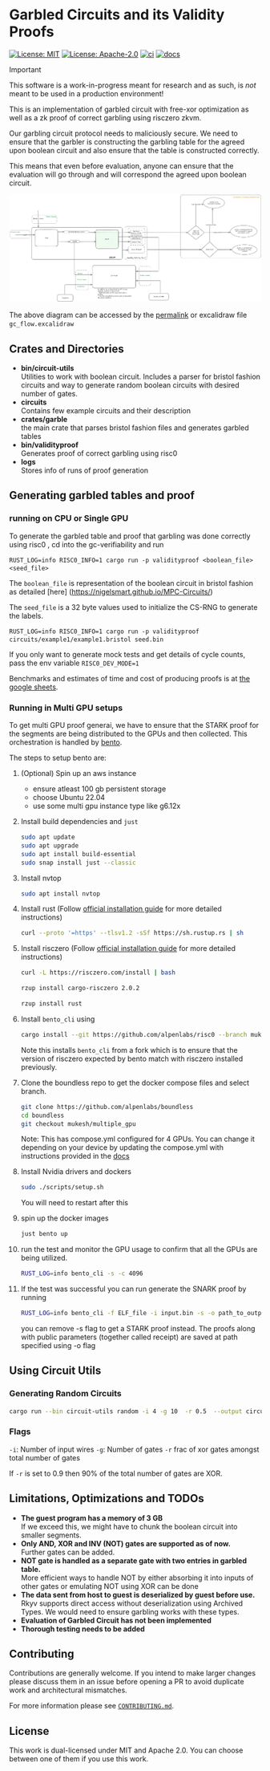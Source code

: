 # Garbled Circuits and its Validity Proofs

[![License: MIT](https://img.shields.io/badge/License-MIT-blue.svg)](https://opensource.org/licenses/MIT)
[![License: Apache-2.0](https://img.shields.io/badge/License-Apache-blue.svg)](https://opensource.org/licenses/apache-2-0)
[![ci](https://github.com/alpenlabs/verifiable-garbling/actions/workflows/lint.yml/badge.svg?event=push)](https://github.com/alpenlabs/verifiable-garbling/actions)
[![docs](https://img.shields.io/badge/docs-docs.rs-orange)](https://docs.rs/rust-template)

> [!IMPORTANT]
> This software is a work-in-progress meant for research and as such, is _not_ meant to be used in a production environment!

This is an implementation of garbled circuit with free-xor optimization as well as a zk proof of correct garbling using risczero zkvm.

Our garbling circuit protocol needs to maliciously secure.
We need to ensure that the garbler is constructing the garbling table for the agreed upon boolean circuit and also ensure that the table is constructed correctly.

This means that even before evaluation, anyone can ensure that the evaluation will go through and will correspond the agreed upon boolean circuit.

![FlowChart for Garbling and OT proofs](./gc_flow.png)

The above diagram can be accessed by the [permalink](https://excalidraw.com/#json=am-3JTklHgd7PQt2yk6Rd,WMfQXMzK2kjoWY0FMF0lpA) or excalidraw file `gc_flow.excalidraw`

## Crates and Directories

- **bin/circuit-utils**\
   Utilities to work with boolean circuit. Includes a parser for bristol fashion circuits and way to generate random boolean circuits with desired number of gates.
- **circuits**\
  Contains few example circuits and their description
- **crates/garble**\
  the main crate that parses bristol fashion files and generates garbled tables
- **bin/validityproof**\
  Generates proof of correct garbling using risc0
- **logs**\
  Stores info of runs of proof generation

## Generating garbled tables and proof

### running on CPU or Single GPU

To generate the garbled table and proof that garbling was done correctly using risc0 , cd into the gc-verifiability and run

```{bash}
RUST_LOG=info RISC0_INFO=1 cargo run -p validityproof <boolean_file> <seed_file>
```

The `boolean_file` is representation of the boolean circuit in bristol fashion as detailed [here] (<https://nigelsmart.github.io/MPC-Circuits/>)

The `seed_file` is a 32 byte values used to initialize the CS-RNG to generate the labels.

```{bash}
RUST_LOG=info RISC0_INFO=1 cargo run -p validityproof circuits/example1/example1.bristol seed.bin
```

If you only want to generate mock tests and get details of cycle counts, pass the env variable `RISC0_DEV_MODE=1`

Benchmarks and estimates of time and cost of producing proofs is at [the google sheets](https://docs.google.com/spreadsheets/d/1eevdDvaPIOrKF8rlpQFpkSJ2ttlDV_-BcC1MkK_ywR4/edit?gid=855613280#gid=855613280).

### Running in Multi GPU setups

To get multi GPU proof generai, we have to ensure that the STARK proof for the segments are being distributed to the GPUs and then collected. This orchestration is handled by [bento](https://github.com/risc0/risc0/tree/main/bento).

The steps to setup bento are:

1. (Optional) Spin up an aws instance
    - ensure atleast 100 gb persistent storage
    - choose Ubuntu 22.04
    - use some multi gpu instance type like g6.12x

2. Install build dependencies and `just`

    ```bash
    sudo apt update
    sudo apt upgrade
    sudo apt install build-essential
    sudo snap install just --classic
    ```

3. Install nvtop

    ```bash
    sudo apt install nvtop
    ```

4. Install rust (Follow [official installation guide](https://www.rust-lang.org/tools/install) for more detailed instructions)

    ```bash
    curl --proto '=https' --tlsv1.2 -sSf https://sh.rustup.rs | sh
    ```

5. Install risczero (Follow [official installation guide](https://dev.risczero.com/api/zkvm/install) for more detailed instructions)

    ```bash
    curl -L https://risczero.com/install | bash
    ```

    ```bash
    rzup install cargo-risczero 2.0.2
    ```

    ```bash
    rzup install rust
    ```

6. Install `bento_cli` using

    ```bash
    cargo install --git https://github.com/alpenlabs/risc0 --branch mukesh/add_bento_to_v2.0 bento-client --bin bento_cli
    ```

    Note this installs `bento_cli` from a fork which is to ensure that the version of risczero expected by bento match with risczero installed previously.

7. Clone the boundless repo to get the docker compose files and select branch.

    ```bash
    git clone https://github.com/alpenlabs/boundless
    cd boundless
    git checkout mukesh/multiple_gpu

    ```

    Note: This has compose.yml configured for 4 GPUs. You can change it depending on your device by updating the compose.yml with instructions provided in the [docs](https://docs.beboundless.xyz/provers/quick-start#configuring-bento)

8. Install Nvidia drivers and dockers

    ```bash
    sudo ./scripts/setup.sh
    ```

    You will need to restart after this

9. spin up the docker images

    ```bash
    just bento up
    ```

10. run the test and monitor the GPU usage to confirm that all the GPUs are being utilized.

    ```bash
    RUST_LOG=info bento_cli -s -c 4096
    ```

11. If the test was successful you can run generate the SNARK proof by running

    ```bash
    RUST_LOG=info bento_cli -f ELF_file -i input.bin -s -o path_to_output
    ```

    you can remove -s flag to get a STARK proof instead.
    The proofs along with public parameters (together called receipt) are saved at path specified using -o flag

## Using Circuit Utils

### Generating Random Circuits

```bash
cargo run --bin circuit-utils random -i 4 -g 10  -r 0.5  --output circuits/random/random_test.bristol
```

### Flags

`-i`: Number of input wires
`-g`: Number of gates
`-r` frac of xor gates amongst total number of gates

If `-r` is set to 0.9 then 90% of the total number of gates are XOR.

## Limitations, Optimizations and TODOs

- **The guest program has a memory of 3 GB**\
If we exceed this, we might have to chunk the boolean circuit into smaller segments.
- **Only AND, XOR and INV (NOT) gates are supported as of now.**\
Further gates can be added.
- **NOT gate is handled as a separate gate with two entries in garbled table.**\
More efficient ways to handle NOT by either absorbing it into inputs of other gates or emulating NOT using XOR can be done
- **The data sent from host to guest is deserialized by guest before use.**
Rkyv supports direct access without deserialization using Archived Types. We would need to ensure garbling works with these types.
- **Evaluation of Garbled Circuit has not been implemented**
- **Thorough testing needs to be added**

## Contributing

Contributions are generally welcome.
If you intend to make larger changes please discuss them in an issue
before opening a PR to avoid duplicate work and architectural mismatches.

For more information please see [`CONTRIBUTING.md`](/CONTRIBUTING.md).

## License

This work is dual-licensed under MIT and Apache 2.0.
You can choose between one of them if you use this work.
